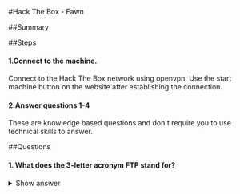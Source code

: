 #Hack The Box - Fawn

##Summary

##Steps

#### 1.Connect to the machine.
Connect to the Hack The Box network using openvpn.
Use the start machine button on the website after establishing the connection.

#### 2.Answer questions 1-4
These are knowledge based questions and don't require you to use technical skills to answer.

##Questions

#### 1. What does the 3-letter acronym FTP stand for?
<details>
<summary>Show answer</summary>



</details>
